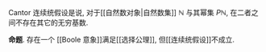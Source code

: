 
Cantor 连续统假设是说, 对于[[自然数对象|自然数集]] $\mathbb N$ 与其幂集 $P\mathbb N$, 在二者之间不存在其它的无穷基数.

**命题**. 存在一个 [[Boole 意象]]满足[[选择公理]], 但[[连续统假设]]不成立.